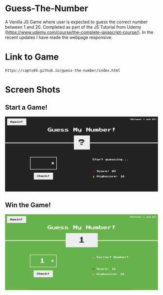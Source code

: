 # Guess-The-Number

A Vanilla JS Game where user is expected to guess the correct number between 1 and 20. Completed as part of the JS Tutorial from Udemy (https://www.udemy.com/course/the-complete-javascript-course/).
In the recent updates I have made the webpage responsive.

# Link to Game

```
https://captv89.github.io/guess-the-number/index.html
```

# Screen Shots

## Start a Game!
![](screens/start.png)

## Win the Game!
![](screens/win.png)